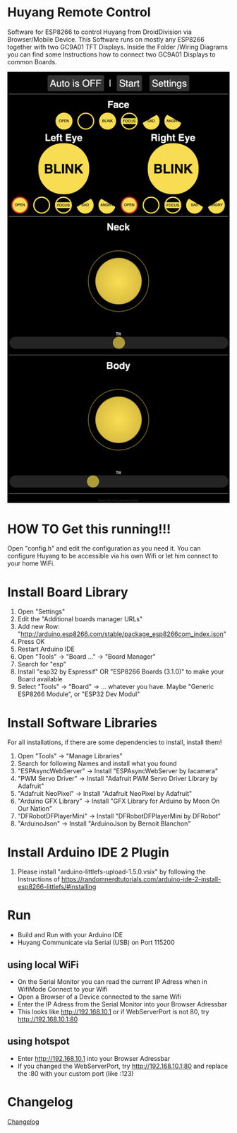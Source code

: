 # Huyang Remote Control
Software for ESP8266 to control Huyang from DroidDivision via Browser/Mobile Device.
This Software runs on mostly any ESP8266 together with two GC9A01 TFT Displays. 
Inside the Folder /Wiring Diagrams you can find some Instructions how to connect two GC9A01 Displays to common Boards. 

![Preview of 1.9](img/1_9.png)

# HOW TO Get this running!!!
Open "config.h" and edit the configuration as you need it.
You can configure Huyang to be accessible via his own Wifi or let him connect to your home WiFi. 

# Install Board Library
1. Open "Settings"
2. Edit the "Additional boards manager URLs"
3. Add new Row: "http://arduino.esp8266.com/stable/package_esp8266com_index.json"
4. Press OK
5. Restart Arduino IDE
6. Open "Tools" -> "Board ..." -> "Board Manager"
7. Search for "esp"
8. Install "esp32 by Espressif" OR "ESP8266 Boards (3.1.0)" to make your Board available
9. Select "Tools" -> "Board" -> ... whatever you have. Maybe "Generic ESP8266 Module", or "ESP32 Dev Modul"



# Install Software Libraries
For all installations, if there are some dependencies to install, install them!

1. Open "Tools" -> "Manage Libraries"
2. Search for following Names and install what you found
3. "ESPAsyncWebServer" -> Install "ESPAsyncWebServer by Iacamera"
4. "PWM Servo Driver" -> Install "Adafruit PWM Servo Driver Library by Adafruit"
5. "Adafruit NeoPixel" -> Install "Adafruit NeoPixel by Adafruit"
6. "Arduino GFX Library" -> Install "GFX Library for Arduino by Moon On Our Nation"
7. "DFRobotDFPlayerMini" -> Install "DFRobotDFPlayerMini by DFRobot"
8. "ArduinoJson" -> Install "ArduinoJson by Bernoit Blanchon"

# Install Arduino IDE 2 Plugin
1. Please install "arduino-littlefs-upload-1.5.0.vsix" by following the Instructions of https://randomnerdtutorials.com/arduino-ide-2-install-esp8266-littlefs/#installing

# Run
* Build and Run with your Arduino IDE
* Huyang Communicate via Serial (USB) on Port 115200

## using local WiFi
* On the Serial Monitor you can read the current IP Adress when in WifiMode Connect to your Wifi
* Open a Browser of a Device connected to the same Wifi
* Enter the IP Adress from the Serial Monitor into your Browser Adressbar 
* This looks like http://192.168.10.1 or if WebServerPort is not 80, try http://192.168.10.1:80

## using hotspot
* Enter http://192.168.10.1 into your Browser Adressbar 
* If you changed the WebServerPort, try http://192.168.10.1:80 and replace the :80 with your custom port (like :123)

# Changelog

[Changelog](changelog.md)


